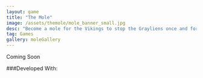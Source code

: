 ```yaml
---
layout: game
title: "The Mole"
image: /assets/themole/mole_banner_small.jpg
desc: "Become a mole for the Vikings to stop the Grayliens once and for all."
tag: Games
gallery: moleGallery
---
```

Coming Soon

###Developed With: